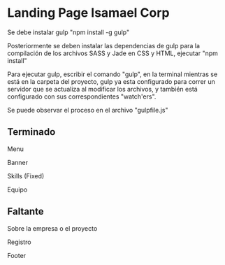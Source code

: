 # Landing Page Isamael Corp

Se debe instalar gulp "npm install -g gulp"

Posteriormente se deben instalar las dependencias de gulp para la compilación de los archivos SASS y Jade en CSS y HTML, ejecutar "npm install"

Para ejecutar gulp, escribir el comando "gulp", en la terminal mientras se está en la carpeta del proyecto, gulp ya esta configurado para correr un servidor que se actualiza al modificar los archivos, y también está configurado con sus correspondientes "watch'ers".

Se puede observar el proceso en el archivo "gulpfile.js"

## Terminado

Menu

Banner

Skills (Fixed)

Equipo

## Faltante

Sobre la empresa o el proyecto

Registro

Footer